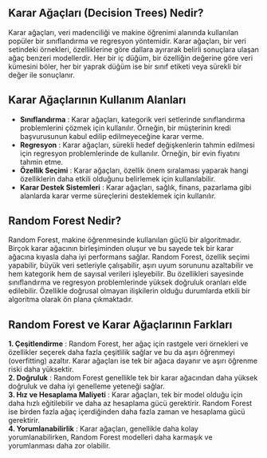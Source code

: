 ## Karar Ağaçları (Decision Trees) Nedir?
Karar ağaçları, veri madenciliği ve makine öğrenimi alanında kullanılan popüler bir sınıflandırma ve regresyon yöntemidir. 
Karar ağaçları, bir veri setindeki örnekleri, özelliklerine göre dallara ayırarak belirli sonuçlara ulaşan ağaç benzeri modellerdir. 
Her bir iç düğüm, bir özelliğin değerine göre veri kümesini böler, her bir yaprak düğüm ise bir sınıf etiketi veya sürekli bir değer ile sonuçlanır.

## Karar Ağaçlarının Kullanım Alanları
* **Sınıflandırma** : Karar ağaçları, kategorik veri setlerinde sınıflandırma problemlerini çözmek için kullanılır. Örneğin, bir müşterinin kredi başvurusunun kabul edilip edilmeyeceğine karar verme.
* **Regresyon** : Karar ağaçları, sürekli hedef değişkenlerin tahmin edilmesi için regresyon problemlerinde de kullanılır. Örneğin, bir evin fiyatını tahmin etme.
* **Özellik Seçimi** : Karar ağaçları, özellik önem sıralaması yaparak hangi özelliklerin daha etkili olduğunu belirlemek için kullanılabilir.
* **Karar Destek Sistemleri** : Karar ağaçları, sağlık, finans, pazarlama gibi alanlarda karar verme süreçlerini desteklemek için kullanılır.

## Random Forest Nedir?
Random Forest, makine öğrenmesinde kullanılan güçlü bir algoritmadır. Birçok karar ağacının birleşiminden oluşur ve bu sayede tek bir karar ağacına kıyasla daha iyi 
performans sağlar. Random Forest, özellik seçimi yapabilir, büyük veri setleriyle çalışabilir, aşırı uyum sorununu azaltabilir ve hem kategorik hem de sayısal 
verileri işleyebilir. Bu özellikleri sayesinde sınıflandırma ve regresyon problemlerinde yüksek doğruluk oranları elde edilebilir. Özellikle doğrusal olmayan 
ilişkilerin olduğu durumlarda etkili bir algoritma olarak ön plana çıkmaktadır.

## Random Forest ve Karar Ağaçlarının Farkları
**1. Çeşitlendirme** : Random Forest, her ağaç için rastgele veri örnekleri ve özellikler seçerek daha fazla çeşitlilik sağlar ve bu da aşırı öğrenmeyi (overfitting) azaltır. Karar ağaçları ise tek bir ağaca dayanır ve aşırı öğrenme riski daha yüksektir.<br>
**2. Doğruluk** : Random Forest genellikle tek bir karar ağacından daha yüksek doğruluk ve daha iyi genelleme yeteneği sağlar.<br>
**3. Hız ve Hesaplama Maliyeti** : Karar ağaçları, tek bir model olduğu için daha hızlı eğitilebilir ve daha az hesaplama gücü gerektirir. Random Forest ise birden fazla ağaç içerdiğinden daha fazla zaman ve hesaplama gücü gerektirir. <br>
**4. Yorumlanabilirlik** : Karar ağaçları, genellikle daha kolay yorumlanabilirken, Random Forest modelleri daha karmaşık ve yorumlanması daha zor olabilir.



